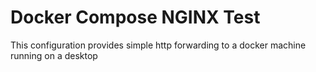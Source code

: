 # Docker Compose NGINX Test

This configuration provides simple http forwarding to a docker machine running on a desktop

